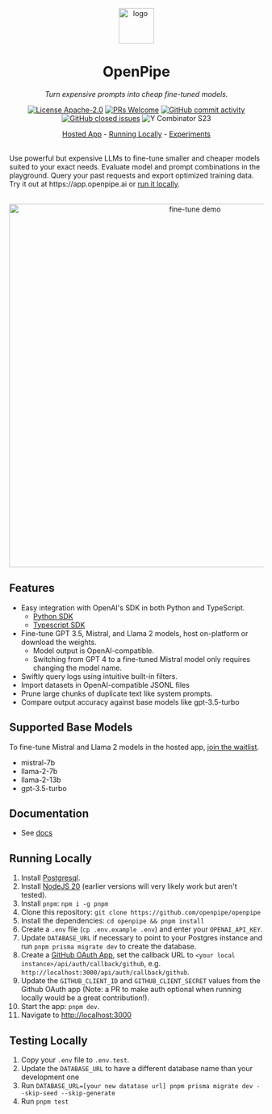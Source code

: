  <p align="center">
  <a href="https://openpipe.ai">
    <img height="70" src="https://github.com/openpipe/openpipe/assets/41524992/70af25fb-1f90-42d9-8a20-3606e3b5aaba" alt="logo">
  </a>
</p>
<h1 align="center">
  OpenPipe
</h1>

<p align="center">
  <i>Turn expensive prompts into cheap fine-tuned models.</i>
</p>

<p align="center">
  <a href="/LICENSE"><img alt="License Apache-2.0" src="https://img.shields.io/github/license/openpipe/openpipe?style=flat-square"></a>
  <a href='http://makeapullrequest.com'><img alt='PRs Welcome' src='https://img.shields.io/badge/PRs-welcome-brightgreen.svg?style=flat-square'/></a>
  <a href="https://github.com/openpipe/openpipe/graphs/commit-activity"><img alt="GitHub commit activity" src="https://img.shields.io/github/commit-activity/m/openpipe/openpipe?style=flat-square"/></a>
  <a href="https://github.com/openpipe/openpipe/issues"><img alt="GitHub closed issues" src="https://img.shields.io/github/issues-closed/openpipe/openpipe?style=flat-square"/></a>
 <img src="https://img.shields.io/badge/Y%20Combinator-S23-orange?style=flat-square" alt="Y Combinator S23">
</p>

<p align="center">
  <a href="https://app.openpipe.ai/">Hosted App</a> - <a href="#running-locally">Running Locally</a> - <a href="#sample-experiments">Experiments</a>
</p>

<br>
Use powerful but expensive LLMs to fine-tune smaller and cheaper models suited to your exact needs. Evaluate model and prompt combinations in the playground. Query your past requests and export optimized training data. Try it out at https://app.openpipe.ai or <a href="#running-locally">run it locally</a>.
<br>
<br>
<p align="center">
 <img width="720" src="https://github.com/openpipe/openpipe/assets/41524992/eaa8b92d-4536-4f63-bbef-4b0b1a60f6b5" alt="fine-tune demo">
</p>

## Features

- Easy integration with OpenAI's SDK in both Python and TypeScript.
  - [Python SDK](https://pypi.org/project/openpipe/)
  - [Typescript SDK](https://www.npmjs.com/package/openpipe)
- Fine-tune GPT 3.5, Mistral, and Llama 2 models, host on-platform or download the weights.
  - Model output is OpenAI-compatible.
  - Switching from GPT 4 to a fine-tuned Mistral model only requires changing the model name.
- Swiftly query logs using intuitive built-in filters.
- Import datasets in OpenAI-compatible JSONL files
- Prune large chunks of duplicate text like system prompts.
- Compare output accuracy against base models like gpt-3.5-turbo

## Supported Base Models

To fine-tune Mistral and Llama 2 models in the hosted app, [join the waitlist](https://ax3nafkw0jp.typeform.com/to/ZNpYqvAc).

- mistral-7b
- llama-2-7b
- llama-2-13b
- gpt-3.5-turbo

## Documentation

- See [docs](https://docs.openpipe.ai/introduction)

## Running Locally

1. Install [Postgresql](https://www.postgresql.org/download/).
2. Install [NodeJS 20](https://nodejs.org/en/download/current) (earlier versions will very likely work but aren't tested).
3. Install `pnpm`: `npm i -g pnpm`
4. Clone this repository: `git clone https://github.com/openpipe/openpipe`
5. Install the dependencies: `cd openpipe && pnpm install`
6. Create a `.env` file (`cp .env.example .env`) and enter your `OPENAI_API_KEY`.
7. Update `DATABASE_URL` if necessary to point to your Postgres instance and run `pnpm prisma migrate dev` to create the database.
8. Create a [GitHub OAuth App](https://docs.github.com/en/apps/oauth-apps/building-oauth-apps/creating-an-oauth-app), set the callback URL to `<your local instance>/api/auth/callback/github`, e.g. `http://localhost:3000/api/auth/callback/github`.
9. Update the `GITHUB_CLIENT_ID` and `GITHUB_CLIENT_SECRET` values from the Github OAuth app (Note: a PR to make auth optional when running locally would be a great contribution!).
10. Start the app: `pnpm dev`.
11. Navigate to [http://localhost:3000](http://localhost:3000)

## Testing Locally

1. Copy your `.env` file to `.env.test`.
2. Update the `DATABASE_URL` to have a different database name than your development one
3. Run `DATABASE_URL=[your new datatase url] pnpm prisma migrate dev --skip-seed --skip-generate`
4. Run `pnpm test`
